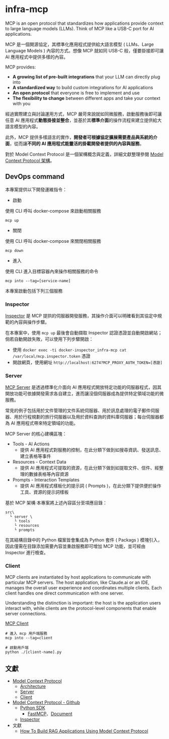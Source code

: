 # infra-mcp

MCP is an open protocol that standardizes how applications provide context to large language models (LLMs). Think of MCP like a USB-C port for AI applications.

MCP 是一個開源協定，其標準化應用程式提供給大語言模型 ( LLMs、Large Language Models ) 內容的方式。想像 MCP 就如同 USB-C 般，僅要掛接即可讓 AI 應用程式中提供多樣的內容。

MCP provides:
+ **A growing list of pre-built integrations** that your LLM can directly plug into
+ **A standardized way** to build custom integrations for AI applications
+ **An open protocol** that everyone is free to implement and use
+ **The flexibility to change** between different apps and take your context with you

經過實際建立與討論運用方式，MCP 嚴苛來說就如同微服務，啟動服務後即可讓任意 AI 應用程式**動態掛接並整合**，並基於其**標準介面**的操作流程來建立提供給大語言模型的內容。

此外，MCP 提供多樣語言的實作，**開發者可根據協定擴展需要產品與系統的介面**，從而讓**不同的 AI 應用程式能靈活的掛載開發者提供的內容與服務**。

對於 Model Context Protocol 是一個架構概念與定義，詳細文獻整理參閱 [Model Context Protocol 架構](./docs/mcp-architecture.md)。

## DevOps command

本專案提供以下開發運維指令：

+ 啟動

使用 CLI 呼叫 docker-compose 來啟動相關服務

```
mcp up
```

+ 關閉

使用 CLI 呼叫 docker-compose 來關閉相關服務

```
mcp down
```

+ 進入

使用 CLI 進入目標容器內來操作相關服務的命令

```
mcp into --tag=[service-name]
```

本專案啟動包括下列三個服務

### Inspector

[Inspector](https://modelcontextprotocol.io/legacy/tools/inspector) 是 MCP 提拱的伺服器開發服務，其操作介面可以明確看到其協定中規範的內容與操作步驟。

在本專案中，使用 ```mcp up``` 最後會自動擷取 Inspector 認證憑證並自動開啟網站；倘若自動開啟失敗，可以使用下列步驟開啟：

+ 使用 ```docker exec -ti docker-inspector_infra-mcp cat /var/local/mcp.inspector.token``` 憑證
+ 開啟網頁，使用網址 ```http://localhost:6274?MCP_PROXY_AUTH_TOKEN=[憑證]```

### Server

[MCP Server](https://modelcontextprotocol.io/docs/learn/server-concepts) 是透過標準化介面向 AI 應用程式開放特定功能的伺服器程式，因其開放功能可依據開發需求各自建立，進而讓沒個伺服器成為提供特定領域功能的微服務。

常見的例子包括用於文件管理的文件系統伺服器、用於訊息處理的電子郵件伺服器、用於行程規劃的旅行伺服器以及用於資料查詢的資料庫伺服器；每台伺服器都為 AI 應用程式帶來特定領域的功能。

MCP Server 的核心建構區塊：

+ Tools - AI Actions
    - 提供 AI 應用程式對服務的控制，在此分類下做到如搜尋資訊、發送訊息、建立表格等事件
+ Resources - Context Data
    - 提供 AI 應用程式可提取的資源，在此分類下做到如提取文件、信件、經整理的數據表格等內容資源
+ Prompts - Interaction Templates
    - 提供 AI 應用程式樣板化的提示詞 ( Prompts )，在此分類下提供便於操作工具、資源的提示詞樣板

基於 MCP 架構‧本專案將上述內容區分至項應目錄：

```
src\
  └ server \
    └ tools
    └ resources
    └ prompts
```

在其結構目錄中的 Python 檔案皆會集成為 Python 套件 ( Packags ) 模塊引入，因此僅需在目錄添加需要內容並重啟服務即可增加 MCP 功能，並可經由 Inspector 進行檢查。

### Client

MCP clients are instantiated by host applications to communicate with particular MCP servers. The host application, like Claude.ai or an IDE, manages the overall user experience and coordinates multiple clients. Each client handles one direct communication with one server.

Understanding the distinction is important: the host is the application users interact with, while clients are the protocol-level components that enable server connections.

[MCP Client](https://modelcontextprotocol.io/docs/learn/server-concepts)

```
# 進入 mcp 用戶端服務
mcp into --tag=client

# 啟動用戶端
python ./[client-name].py
```

## 文獻

+ [Model Context Protocol](https://modelcontextprotocol.io/docs/getting-started/intro/)
    - [Architecture](https://modelcontextprotocol.io/docs/learn/architecture)
    - [Server](https://modelcontextprotocol.io/docs/learn/server-concepts)
    - [Client](https://modelcontextprotocol.io/docs/learn/client-concepts)
+ [Model Context Protocol - Github](https://github.com/modelcontextprotocol)
    - [Python SDK](https://github.com/modelcontextprotocol/python-sdk)
        + [FastMCP](https://github.com/jlowin/fastmcp)、[Document](https://gofastmcp.com/getting-started/welcome)
    - [Inspector](https://github.com/modelcontextprotocol/inspector)
+ 文獻
    - [How To Build RAG Applications Using Model Context Protocol](https://thenewstack.io/how-to-build-rag-applications-using-model-context-protocol/)
